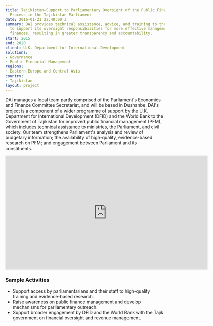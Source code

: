 ```yaml
---
title: Tajikistan—Support to Parliamentary Oversight of the Public Financial Management
  Process in the Tajikistan Parliament
date: 2016-01-21 22:40:00 Z
summary: DAI provides technical assistance, advice, and training to the Tajik Parliament
  to support its oversight responsibilities for more effective management of public
  finances, resulting in greater transparency and accountability.
start: 2015
end: 2020
client: U.K. Department for International Development
solutions:
- Governance
- Public Financial Management
regions:
- Eastern Europe and Central Asia
country:
- Tajikistan
layout: project
---
```


DAI manages a local team partly comprised of the Parliament's Economics and Finance Committee Secretariat, and will be based in Dushanbe. DAI's project is a component of a wider programme of support by the U.K. Department for International Development (DFID) and the World Bank to the Government of Tajikistan for improved public financial management (PFM), which includes technical assistance to ministries, the Parliament, and civil society. Our team strengthens Parliament's analysis and review of budgetary information; the availability of high-quality, evidence-based research on PFM; and engagement between Parliament and its constituents.

<iframe src="https://player.vimeo.com/video/366474598" width="640" height="360" frameborder="0" allow="autoplay; fullscreen" allowfullscreen></iframe>

### Sample Activities

* Support access by parliamentarians and their staff to high-quality training and evidence-based research.
* Raise awareness on public finance management and develop mechanisms for parliamentary outreach.
* Support broader engagement by DFID and the World Bank with the Tajik government on financial oversight and revenue management.
